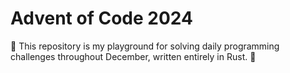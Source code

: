 # Advent of Code 2024
🧩 This repository is my playground for solving daily programming challenges throughout December, written entirely in Rust. 🦀
